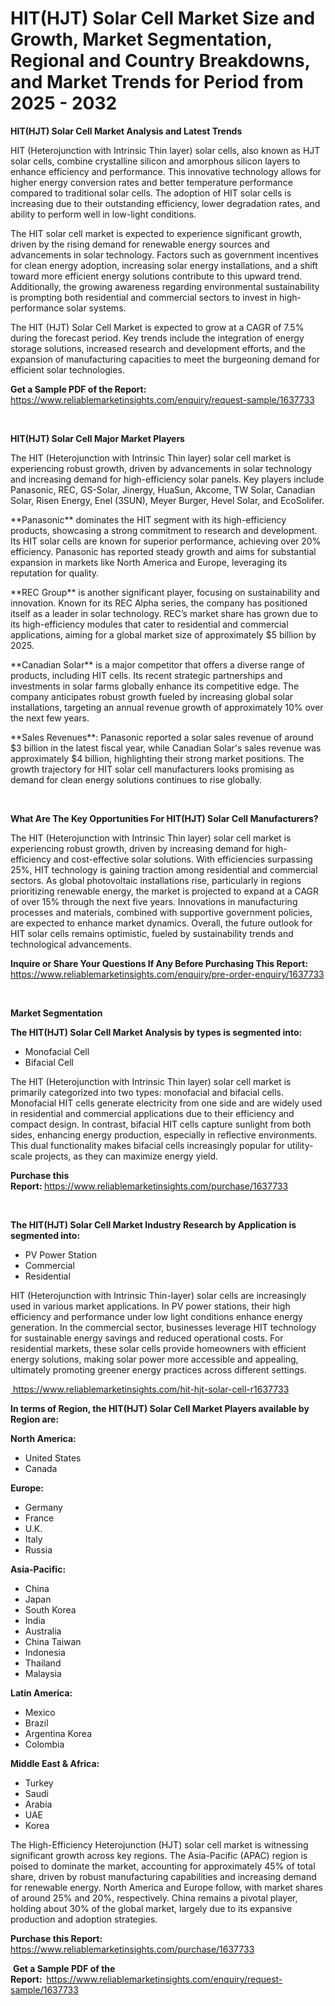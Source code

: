 <p><h1>HIT(HJT) Solar Cell Market Size and Growth, Market Segmentation, Regional and Country Breakdowns, and Market Trends for Period from 2025 -  2032</h1></p><p><strong>HIT(HJT) Solar Cell Market Analysis and Latest Trends</strong></p>
<p><p>HIT (Heterojunction with Intrinsic Thin layer) solar cells, also known as HJT solar cells, combine crystalline silicon and amorphous silicon layers to enhance efficiency and performance. This innovative technology allows for higher energy conversion rates and better temperature performance compared to traditional solar cells. The adoption of HIT solar cells is increasing due to their outstanding efficiency, lower degradation rates, and ability to perform well in low-light conditions.</p><p>The HIT solar cell market is expected to experience significant growth, driven by the rising demand for renewable energy sources and advancements in solar technology. Factors such as government incentives for clean energy adoption, increasing solar energy installations, and a shift toward more efficient energy solutions contribute to this upward trend. Additionally, the growing awareness regarding environmental sustainability is prompting both residential and commercial sectors to invest in high-performance solar systems.</p><p>The HIT (HJT) Solar Cell Market is expected to grow at a CAGR of 7.5% during the forecast period. Key trends include the integration of energy storage solutions, increased research and development efforts, and the expansion of manufacturing capacities to meet the burgeoning demand for efficient solar technologies.</p></p>
<p><strong>Get a Sample PDF of the Report:&nbsp;</strong> <a href="https://www.reliablemarketinsights.com/enquiry/request-sample/1637733?utm_campaign=3028&utm_medium=2&utm_source=Github&utm_content=ia&utm_term=16042025&utm_id=hithjt-solar-cell">https://www.reliablemarketinsights.com/enquiry/request-sample/1637733</a></p>
<p>&nbsp;</p>
<p><strong>HIT(HJT) Solar Cell Major Market Players</strong></p>
<p><p>The HIT (Heterojunction with Intrinsic Thin layer) solar cell market is experiencing robust growth, driven by advancements in solar technology and increasing demand for high-efficiency solar panels. Key players include Panasonic, REC, GS-Solar, Jinergy, HuaSun, Akcome, TW Solar, Canadian Solar, Risen Energy, Enel (3SUN), Meyer Burger, Hevel Solar, and EcoSolifer.</p><p>**Panasonic** dominates the HIT segment with its high-efficiency products, showcasing a strong commitment to research and development. Its HIT solar cells are known for superior performance, achieving over 20% efficiency. Panasonic has reported steady growth and aims for substantial expansion in markets like North America and Europe, leveraging its reputation for quality.</p><p>**REC Group** is another significant player, focusing on sustainability and innovation. Known for its REC Alpha series, the company has positioned itself as a leader in solar technology. REC’s market share has grown due to its high-efficiency modules that cater to residential and commercial applications, aiming for a global market size of approximately $5 billion by 2025.</p><p>**Canadian Solar** is a major competitor that offers a diverse range of products, including HIT cells. Its recent strategic partnerships and investments in solar farms globally enhance its competitive edge. The company anticipates robust growth fueled by increasing global solar installations, targeting an annual revenue growth of approximately 10% over the next few years.</p><p>**Sales Revenues**: Panasonic reported a solar sales revenue of around $3 billion in the latest fiscal year, while Canadian Solar's sales revenue was approximately $4 billion, highlighting their strong market positions. The growth trajectory for HIT solar cell manufacturers looks promising as demand for clean energy solutions continues to rise globally.</p></p>
<p>&nbsp;</p>
<p><strong>What Are The Key Opportunities For HIT(HJT) Solar Cell Manufacturers?</strong></p>
<p><p>The HIT (Heterojunction with Intrinsic Thin layer) solar cell market is experiencing robust growth, driven by increasing demand for high-efficiency and cost-effective solar solutions. With efficiencies surpassing 25%, HIT technology is gaining traction among residential and commercial sectors. As global photovoltaic installations rise, particularly in regions prioritizing renewable energy, the market is projected to expand at a CAGR of over 15% through the next five years. Innovations in manufacturing processes and materials, combined with supportive government policies, are expected to enhance market dynamics. Overall, the future outlook for HIT solar cells remains optimistic, fueled by sustainability trends and technological advancements.</p></p>
<p><strong>Inquire or Share Your Questions If Any Before Purchasing This Report:</strong> <a href="https://www.reliablemarketinsights.com/enquiry/pre-order-enquiry/1637733?utm_campaign=3028&utm_medium=2&utm_source=Github&utm_content=ia&utm_term=16042025&utm_id=hithjt-solar-cell">https://www.reliablemarketinsights.com/enquiry/pre-order-enquiry/1637733</a></p>
<p>&nbsp;</p>
<p><strong>Market Segmentation</strong></p>
<p><strong>The HIT(HJT) Solar Cell Market Analysis by types is segmented into:</strong></p>
<p><ul><li>Monofacial Cell</li><li>Bifacial Cell</li></ul></p>
<p><p>The HIT (Heterojunction with Intrinsic Thin layer) solar cell market is primarily categorized into two types: monofacial and bifacial cells. Monofacial HIT cells generate electricity from one side and are widely used in residential and commercial applications due to their efficiency and compact design. In contrast, bifacial HIT cells capture sunlight from both sides, enhancing energy production, especially in reflective environments. This dual functionality makes bifacial cells increasingly popular for utility-scale projects, as they can maximize energy yield.</p></p>
<p><strong>Purchase this Report:&nbsp;</strong><a href="https://www.reliablemarketinsights.com/purchase/1637733?utm_campaign=3028&utm_medium=2&utm_source=Github&utm_content=ia&utm_term=16042025&utm_id=hithjt-solar-cell">https://www.reliablemarketinsights.com/purchase/1637733</a></p>
<p>&nbsp;</p>
<p><strong>The HIT(HJT) Solar Cell Market Industry Research by Application is segmented into:</strong></p>
<p><ul><li>PV Power Station</li><li>Commercial</li><li>Residential</li></ul></p>
<p><p>HIT (Heterojunction with Intrinsic Thin-layer) solar cells are increasingly used in various market applications. In PV power stations, their high efficiency and performance under low light conditions enhance energy generation. In the commercial sector, businesses leverage HIT technology for sustainable energy savings and reduced operational costs. For residential markets, these solar cells provide homeowners with efficient energy solutions, making solar power more accessible and appealing, ultimately promoting greener energy practices across different settings.</p></p>
<p><a href="https://www.reliablemarketinsights.com/hit-hjt-solar-cell-r1637733?utm_campaign=3028&utm_medium=2&utm_source=Github&utm_content=ia&utm_term=16042025&utm_id=hithjt-solar-cell">&nbsp;https://www.reliablemarketinsights.com/hit-hjt-solar-cell-r1637733</a></p>
<p><strong>In terms of Region, the HIT(HJT) Solar Cell Market Players available by Region are:</strong></p>
<p>
    <p> <strong> North America: </strong>
        <ul>
            <li>United States</li>
            <li>Canada</li>
        </ul>
        </p> 
    <p> <strong> Europe: </strong>
        <ul>
            <li>Germany</li>
            <li>France</li>
            <li>U.K.</li>
            <li>Italy</li>
            <li>Russia</li>
        </ul>
        </p> 
    <p> <strong> Asia-Pacific: </strong>
        <ul>
            <li>China</li>
            <li>Japan</li>
            <li>South Korea</li>
            <li>India</li>
            <li>Australia</li>
            <li>China Taiwan</li>
            <li>Indonesia</li>
            <li>Thailand</li>
            <li>Malaysia</li>
        </ul>
        </p> 
    <p> <strong> Latin America: </strong>
        <ul>
            <li>Mexico</li>
            <li>Brazil</li>
            <li>Argentina Korea</li>
            <li>Colombia</li>
        </ul>
        </p> 
    <p> <strong> Middle East & Africa: </strong>
        <ul>
            <li>Turkey</li>
            <li>Saudi</li>
            <li>Arabia</li>
            <li>UAE</li>
            <li>Korea</li>
        </ul>
    </p>
    </p>
<p><p>The High-Efficiency Heterojunction (HJT) solar cell market is witnessing significant growth across key regions. The Asia-Pacific (APAC) region is poised to dominate the market, accounting for approximately 45% of total share, driven by robust manufacturing capabilities and increasing demand for renewable energy. North America and Europe follow, with market shares of around 25% and 20%, respectively. China remains a pivotal player, holding about 30% of the global market, largely due to its expansive production and adoption strategies.</p></p>
<p><strong>Purchase this Report: </strong><a href="https://www.reliablemarketinsights.com/purchase/1637733?utm_campaign=3028&utm_medium=2&utm_source=Github&utm_content=ia&utm_term=16042025&utm_id=hithjt-solar-cell">https://www.reliablemarketinsights.com/purchase/1637733</a></p>
<p>&nbsp;<strong>Get a Sample PDF of the Report:&nbsp;&nbsp;</strong><a href="https://www.reliablemarketinsights.com/enquiry/request-sample/1637733?utm_campaign=3028&utm_medium=2&utm_source=Github&utm_content=ia&utm_term=16042025&utm_id=hithjt-solar-cell">https://www.reliablemarketinsights.com/enquiry/request-sample/1637733</a></p>
<p><strong></strong></p>
<p><p></p><p></p><p></p></p>